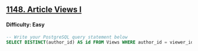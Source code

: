 ## [1148. Article Views I](https://leetcode.com/problems/article-views-i)

#### Difficulty: Easy

```SQL
-- Write your PostgreSQL query statement below
SELECT DISTINCT(author_id) AS id FROM Views WHERE author_id = viewer_id;
```
